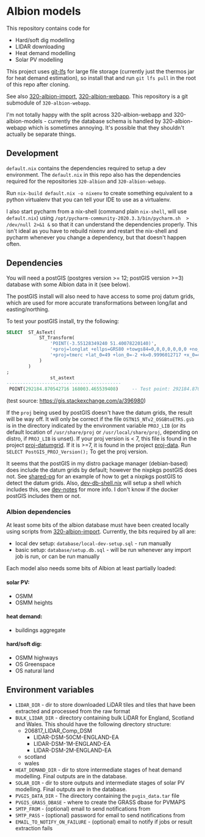 # Albion models

This repository contains code for
* Hard/soft dig modelling
* LIDAR downloading
* Heat demand modelling
* Solar PV modelling

This project uses [git-lfs](https://git-lfs.github.com/) for large file storage (currently just the thermos jar for heat demand estimation), so install that and run `git lfs pull` in the root of this repo after cloning.

See also [320-albion-import](https://github.com/cse-bristol/320-albion), [320-albion-webapp](https://github.com/cse-bristol/320-albion-webapp). This repository is a git submodule of `320-albion-webapp`.

I'm not totally happy with the split across 320-albion-webapp and 320-albion-models - currently the database schema is handled by 320-albion-webapp which is sometimes annoying. It's possible that they shouldn't actually be separate things.

## Development

`default.nix` contains the dependencies required to setup a dev environment. The `default.nix` in this repo also has the dependencies required for the repositories `320-albion` and `320-albion-webapp`.

Run `nix-build default.nix -o nixenv` to create something equivalent to a python virtualenv that you can tell your IDE to use as a virtualenv. 

I also start pycharm from a nix-shell (command plain `nix-shell`, will use `default.nix`) using `/opt/pycharm-community-2020.3.3/bin/pycharm.sh  > /dev/null 2>&1 &` so that it can understand the dependencies properly. This isn't ideal as you have to rebuild nixenv and restart the nix-shell and pycharm whenever you change a dependency, but that doesn't happen often.

## Dependencies

You will need a postGIS (postgres version >= 12; postGIS version >=3) database with some Albion data in it (see below).

The postGIS install will also need to have access to some proj datum grids, which are used for more accurate transformations between long/lat and easting/northing.

To test your postGIS install, try the following:
```sql
SELECT  ST_AsText(
            ST_Transform(
                'POINT(-3.55128349240 51.40078220140)',
                '+proj=longlat +ellps=GRS80 +towgs84=0,0,0,0,0,0,0 +no_defs',
                '+proj=tmerc +lat_0=49 +lon_0=-2 +k=0.9996012717 +x_0=400000 +y_0=-100000 +ellps=airy +nadgrids=@OSTN15_NTv2_OSGBtoETRS.gsb +units=m +no_defs'
            )
        )
;
                st_astext                 
------------------------------------------
 POINT(292184.870542716 168003.465539408)     -- Test point: 292184.870 168003.465
```
(test source: https://gis.stackexchange.com/a/396980)

If the `proj` being used by postGIS doesn't have the datum grids, the result will be way off. It will only be correct if the file `OSTN15_NTv2_OSGBtoETRS.gsb` is in the directory indicated by the environment variable `PROJ_LIB` (or its default location of `/usr/share/proj` or `/usr/local/share/proj`, depending on distro, if `PROJ_LIB` is unset). If your proj version is < 7, this file is found in the project [proj-datumgrid](https://github.com/OSGeo/proj-datumgrid). If it is >=7, it is found in the project [proj-data](https://github.com/OSGeo/PROJ-data). Run `SELECT PostGIS_PROJ_Version();` To get the proj version.

It seems that the postGIS in my distro package manager (debian-based) does include the datum grids by default; however the nixpkgs postGIS does not. See [shared-pg](https://github.com/cse-bristol/shared-pg/blob/master/machine-configuration.nix#L10-L14) for an example of how to get a nixpkgs postGIS to detect the datum grids. Also, [dev-db-shell.nix](https://github.com/cse-bristol/320-albion/blob/master/dev/db-shell.nix) will setup a shell which includes this, see [dev-notes](https://github.com/cse-bristol/320-albion/blob/master/dev/dev-notes.md) for more info. I don't know if the docker postGIS includes them or not.

### Albion dependencies

At least some bits of the albion database must have been created locally using scripts from [320-albion-import](https://github.com/cse-bristol/320-albion). Currently, the bits required by all are:
* local dev setup: `database/local-dev-setup.sql` - run manually
* basic setup: `database/setup.db.sql` - will be run whenever any import job is run, or can be run manually

Each model also needs some bits of Albion at least partially loaded:

#### solar PV:
* OSMM
* OSMM heights

#### heat demand:
* buildings aggregate

#### hard/soft dig:
* OSMM highways
* OS Greenspace
* OS natural land

## Environment variables

* `LIDAR_DIR` - dir to store downloaded LiDAR tiles and tiles that have been extracted and processed from the raw format
* `BULK_LIDAR_DIR` - directory containing bulk LiDAR for England, Scotland and Wales. This should have the following directory structure:
  * 206817_LIDAR_Comp_DSM
    * LIDAR-DSM-50CM-ENGLAND-EA
    * LIDAR-DSM-1M-ENGLAND-EA
    * LIDAR-DSM-2M-ENGLAND-EA
  * scotland
  * wales
* `HEAT_DEMAND_DIR` - dir to store intermediate stages of heat demand modelling. Final outputs are in the database.
* `SOLAR_DIR` - dir to store outputs and intermediate stages of solar PV modelling. Final outputs are in the database.
* `PVGIS_DATA_DIR` - The directory containing the `pvgis_data.tar` file
* `PVGIS_GRASS_DBASE` - where to create the GRASS dbase for PVMAPS
* `SMTP_FROM` - (optional) email to send notifications from
* `SMTP_PASS` - (optional) password for email to send notifications from
* `EMAIL_TO_NOTIFY_ON_FAILURE` - (optional) email to notify if jobs or result extraction fails
